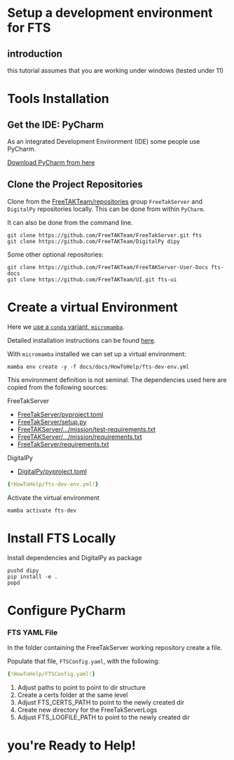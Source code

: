 # Setup a development environment for FTS
## introduction
this tutorial assumes that you are working under windows (tested under 11)

# Tools Installation

## Get the IDE: PyCharm
As an integrated Development Environment (IDE) some people use PyCharm.

[Download PyCharm from here](https://www.jetbrains.com/pycharm/)

## Clone the Project Repositories

Clone from the [FreeTAKTeam/repositories](https://github.com/orgs/FreeTAKTeam/repositories) group
`FreeTakServer` and `DigitalPy` repositories locally.
This can be done from within `PyCharm`. 

It can also be done from the command line.

```shell
git clone https://github.com/FreeTAKTeam/FreeTakServer.git fts
git clone https://github.com/FreeTAKTeam/DigitalPy dipy
```

Some other optional repositories:
```shell
git clone https://github.com/FreeTAKTeam/FreeTAKServer-User-Docs fts-docs
git clone https://github.com/FreeTAKTeam/UI.git fts-ui
```

# Create a virtual Environment

Here we [use a `conda` variant, `micromamba`](https://mamba.readthedocs.io/en/latest/user_guide/micromamba.html).

Detailed installation instructions can be found [here](https://mamba.readthedocs.io/en/latest/installation/micromamba-installation.html).

With `micromamba` installed we can set up a virtual environment:

```shell
mamba env create -y -f docs/docs/HowToHelp/fts-dev-env.yml
```

This environment definition is not seminal.
The dependencies used here are copied from the following sources:

FreeTakServer

* [FreeTakServer/pyproject.toml](https://github.com/FreeTAKTeam/FreeTakServer/pyproject.toml)
* [FreeTakServer/setup.py](https://github.com/FreeTAKTeam/FreeTakServer/setup.py)
* [FreeTAKServer/.../mission/test-requirements.txt](https://github.com/FreeTAKTeam/FreeTakServer/FreeTAKServer/components/extended/mission/test-requirements.txt)
* [FreeTAKServer/.../mission/requirements.txt](https://github.com/FreeTAKTeam/FreeTakServer/FreeTAKServer/components/extended/mission/requirements.txt)
* [FreeTakServer/requirements.txt](https://github.com/FreeTAKTeam/FreeTakServer/requirements.txt)

DigitalPy

* [DigitalPy/pyproject.toml](https://github.com/FreeTAKTeam/DigitalPy/pyproject.toml)

```yaml
{!HowToHelp/fts-dev-env.yml!}
```

Activate the virtual environment
```
mamba activate fts-dev
```
# Install FTS Locally

Install dependencies and DigitalPy as package
```
pushd dipy
pip install -e .
popd
```

# Configure PyCharm

### FTS YAML File
In the  folder containing the FreeTakServer working repository create a file. 
  
Populate that file, `FTSConfig.yaml`, with the following:
```yaml
{!HowToHelp/FTSConfig.yaml!}
```

1. Adjust paths to point to point to dir structure
2. Create a certs folder at the same level
3. Adjust FTS_CERTS_PATH to point to the newly created dir
4. Create new directory for the FreeTakServerLogs
5. Adjust FTS_LOGFILE_PATH to point to the newly created dir

# you're Ready to Help!


